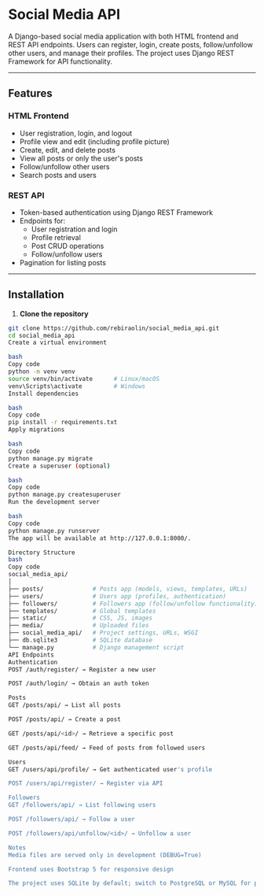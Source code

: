 # Social Media API

A Django-based social media application with both HTML frontend and REST API endpoints. Users can register, login, create posts, follow/unfollow other users, and manage their profiles. The project uses Django REST Framework for API functionality.

---

## Features

### HTML Frontend
- User registration, login, and logout
- Profile view and edit (including profile picture)
- Create, edit, and delete posts
- View all posts or only the user's posts
- Follow/unfollow other users
- Search posts and users

### REST API
- Token-based authentication using Django REST Framework
- Endpoints for:
  - User registration and login
  - Profile retrieval
  - Post CRUD operations
  - Follow/unfollow users
- Pagination for listing posts

---

## Installation

1. **Clone the repository**
```bash
git clone https://github.com/rebiraolin/social_media_api.git
cd social_media_api
Create a virtual environment

bash
Copy code
python -m venv venv
source venv/bin/activate      # Linux/macOS
venv\Scripts\activate         # Windows
Install dependencies

bash
Copy code
pip install -r requirements.txt
Apply migrations

bash
Copy code
python manage.py migrate
Create a superuser (optional)

bash
Copy code
python manage.py createsuperuser
Run the development server

bash
Copy code
python manage.py runserver
The app will be available at http://127.0.0.1:8000/.

Directory Structure
bash
Copy code
social_media_api/
│
├── posts/              # Posts app (models, views, templates, URLs)
├── users/              # Users app (profiles, authentication)
├── followers/          # Followers app (follow/unfollow functionality)
├── templates/          # Global templates
├── static/             # CSS, JS, images
├── media/              # Uploaded files
├── social_media_api/   # Project settings, URLs, WSGI
├── db.sqlite3          # SQLite database
└── manage.py           # Django management script
API Endpoints
Authentication
POST /auth/register/ → Register a new user

POST /auth/login/ → Obtain an auth token

Posts
GET /posts/api/ → List all posts

POST /posts/api/ → Create a post

GET /posts/api/<id>/ → Retrieve a specific post

GET /posts/api/feed/ → Feed of posts from followed users

Users
GET /users/api/profile/ → Get authenticated user's profile

POST /users/api/register/ → Register via API

Followers
GET /followers/api/ → List following users

POST /followers/api/ → Follow a user

POST /followers/api/unfollow/<id>/ → Unfollow a user

Notes
Media files are served only in development (DEBUG=True)

Frontend uses Bootstrap 5 for responsive design

The project uses SQLite by default; switch to PostgreSQL or MySQL for production